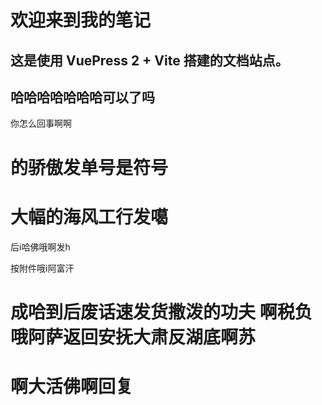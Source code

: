 # 欢迎来到我的笔记

## 这是使用 **VuePress 2 + Vite** 搭建的文档站点。

## 哈哈哈哈哈哈哈可以了吗

你怎么回事啊啊    



# 的骄傲发单号是符号

# 大幅的海风工行发噶

后i哈佛哦啊发h 

按附件哦i阿富汗



# 成哈到后废话速发货撒泼的功夫  啊税负哦阿萨返回安抚大肃反湖底啊苏 



# 啊大活佛啊回复
